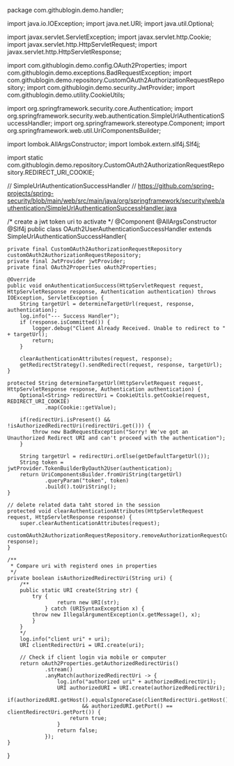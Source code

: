 package com.githublogin.demo.handler;

import java.io.IOException;
import java.net.URI;
import java.util.Optional;

import javax.servlet.ServletException;
import javax.servlet.http.Cookie;
import javax.servlet.http.HttpServletRequest;
import javax.servlet.http.HttpServletResponse;

import com.githublogin.demo.config.OAuth2Properties;
import com.githublogin.demo.exceptions.BadRequestException;
import com.githublogin.demo.repository.CustomOAuth2AuthorizationRequestRepository;
import com.githublogin.demo.security.JwtProvider;
import com.githublogin.demo.utility.CookieUtils;

import org.springframework.security.core.Authentication;
import org.springframework.security.web.authentication.SimpleUrlAuthenticationSuccessHandler;
import org.springframework.stereotype.Component;
import org.springframework.web.util.UriComponentsBuilder;

import lombok.AllArgsConstructor;
import lombok.extern.slf4j.Slf4j;

import static com.githublogin.demo.repository.CustomOAuth2AuthorizationRequestRepository.REDIRECT_URI_COOKIE;

// SimpleUrlAuthenticationSuccessHandler
// https://github.com/spring-projects/spring-security/blob/main/web/src/main/java/org/springframework/security/web/authentication/SimpleUrlAuthenticationSuccessHandler.java

/* create a jwt token uri to activate  */
@Component
@AllArgsConstructor
@Slf4j
public class OAuth2UserAuthenticationSuccessHandler extends SimpleUrlAuthenticationSuccessHandler{

    private final CustomOAuth2AuthorizationRequestRepository customOAuth2AuthorizationRequestRepository;
    private final JwtProvider jwtProvider; 
    private final OAuth2Properties oAuth2Properties;

    @Override
    public void onAuthenticationSuccess(HttpServletRequest request, HttpServletResponse response, Authentication authentication) throws IOException, ServletException {
        String targetUrl = determineTargetUrl(request, response, authentication);
        log.info("--- Success Handler");
        if (response.isCommitted()) {
            logger.debug("Client Already Received. Unable to redirect to " + targetUrl);
            return;
        }

        clearAuthenticationAttributes(request, response);
        getRedirectStrategy().sendRedirect(request, response, targetUrl);
    }

    protected String determineTargetUrl(HttpServletRequest request, HttpServletResponse response, Authentication authentication) {
        Optional<String> redirectUri = CookieUtils.getCookie(request, REDIRECT_URI_COOKIE)
                .map(Cookie::getValue);

        if(redirectUri.isPresent() && !isAuthorizedRedirectUri(redirectUri.get())) {
            throw new BadRequestException("Sorry! We've got an Unauthorized Redirect URI and can't proceed with the authentication");
        }
        
        String targetUrl = redirectUri.orElse(getDefaultTargetUrl());
        String token = jwtProvider.TokenBuilderByOauth2User(authentication);
        return UriComponentsBuilder.fromUriString(targetUrl)
                .queryParam("token", token)
                .build().toUriString();
    }

    // delete related data taht stored in the session 
    protected void clearAuthenticationAttributes(HttpServletRequest request, HttpServletResponse response) {
        super.clearAuthenticationAttributes(request);
        customOAuth2AuthorizationRequestRepository.removeAuthorizationRequestCookies(request, response);
    }

    /**
     * Compare uri with registerd ones in properties
     */
    private boolean isAuthorizedRedirectUri(String uri) {
        /**
        public static URI create(String str) {
            try {
                    return new URI(str);
                } catch (URISyntaxException x) {
            throw new IllegalArgumentException(x.getMessage(), x);
            }
        }       
        */
        log.info("client uri" + uri);
        URI clientRedirectUri = URI.create(uri);
        
        // Check if client login via mobile or computer
        return oAuth2Properties.getAuthorizedRedirectUris()
                .stream()
                .anyMatch(authorizedRedirectUri -> {
                    log.info("authorized uri" + authorizedRedirectUri);
                    URI authorizedURI = URI.create(authorizedRedirectUri);
                    if(authorizedURI.getHost().equalsIgnoreCase(clientRedirectUri.getHost())
                            && authorizedURI.getPort() == clientRedirectUri.getPort()) {
                        return true;
                    }
                    return false;
                });
    }
}
